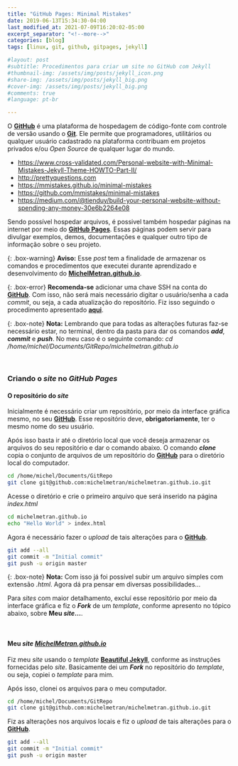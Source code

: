 ```yaml
---
title: "GitHub Pages: Minimal Mistakes"
date: 2019-06-13T15:34:30-04:00
last_modified_at: 2021-07-09T16:20:02-05:00
excerpt_separator: "<!--more-->"
categories: [blog]
tags: [linux, git, github, gitpages, jekyll]

#layout: post
#subtitle: Procedimentos para criar um site no GitHub com Jekyll
#thumbnail-img: /assets/img/posts/jekyll_icon.png
#share-img: /assets/img/posts/jekyll_big.png
#cover-img: /assets/img/posts/jekyll_big.png
#comments: true
#language: pt-br

---
```


O **<a title="Link do GitHub" href="https://github.com/" target="_blank">GitHub</a>** é uma plataforma de hospedagem de código-fonte com controle de versão usando o **<a title="Link do Git" href="https://git-scm.com/" target="_blank">Git</a>**. Ele permite que programadores, utilitários ou qualquer usuário cadastrado na plataforma contribuam em projetos privados e/ou _Open Source_ de qualquer lugar do mundo.

- https://www.cross-validated.com/Personal-website-with-Minimal-Mistakes-Jekyll-Theme-HOWTO-Part-II/
- http://prettyquestions.com
- https://mmistakes.github.io/minimal-mistakes
- https://github.com/mmistakes/minimal-mistakes
- https://medium.com/@tienduy/build-your-personal-website-without-spending-any-money-30e6b2264e08





<!--more-->

Sendo possível hospedar arquivos, é possivel também hospedar páginas na internet por meio do **<a title="Link do GitHub Pages" href="https://pages.github.com/" target="_blank">GitHub Pages</a>**. Essas páginas podem servir para divulgar exemplos, demos, documentações e qualquer outro tipo de informação sobre o seu projeto.

{: .box-warning}
**Aviso:** Esse _post_ tem a finalidade de armazenar os comandos e procedimentos que executei durante aprendizado e desenvolvimento do **<a title="Link do MichelMetran.github.io" href="https://michelmetran.github.io" target="_blank">MichelMetran.github.io</a>**.

{: .box-error}
**Recomenda-se** adicionar uma chave SSH na conta do  **<a title="Link do GitHub" href="https://github.com/" target="_blank">GitHub</a>**. Com isso, não será mais necessário digitar o usuário/senha a cada _commit_, ou seja, a cada atualização do repositório. Fiz isso seguindo o procedimento apresentado **<a href="https://medium.com/@rgdev/como-adicionar-uma-chave-ssh-na-sua-conta-do-github-linux-e0f19bbc4265" target="_blank">aqui</a>**.

{: .box-note}
**Nota:** Lembrando que para todas as alterações futuras faz-se necessário estar, no terminal, dentro da pasta para dar os comandos **_add_**, **_commit_** e **_push_**. No meu caso é o seguinte comando: _cd /home/michel/Documents/GitRepo/michelmetran.github.io_

<br>

### Criando o _site_ no _GitHub Pages_
#### O repositório do _site_
Inicialmente é necessário criar um repositório, por meio da interface gráfica mesmo, no seu **<a title="Link do GitHub" href="https://github.com/" target="_blank">GitHub</a>**. Esse repositório deve, **obrigatoriamente**, ter o mesmo nome do seu usuário.



Após isso basta ir até o diretório local que você deseja armazenar os arquivos do seu repositório e dar o comando abaixo. O comando **_clone_** copia o conjunto de arquivos de um repositório do **<a title="Link do GitHub" href="https://github.com/" target="_blank">GitHub</a>** para o diretório local do computador.
~~~bash
cd /home/michel/Documents/GitRepo
git clone git@github.com:michelmetran/michelmetran.github.io.git
~~~

Acesse o diretório e crie o primeiro arquivo que será inserido na página _index.html_
~~~bash
cd michelmetran.github.io
echo "Hello World" > index.html
~~~

Agora é necessário fazer o _upload_ de tais alterações para o **<a title="Link do GitHub" href="https://github.com/" target="_blank">GitHub</a>**.
~~~bash
git add --all
git commit -m "Initial commit"
git push -u origin master
~~~

{: .box-note}
**Nota:** Com isso já foi possível subir um arquivo simples com extensão _.html_. Agora dá pra pensar em diversas possibilidades...

Para _sites_ com maior detalhamento, excluí esse repositório por meio da interface gráfica e fiz o **_Fork_** de um _template_, conforme apresento no tópico abaixo, sobre **Meu _site_...**.

<br>

#### Meu _site_ **_<a title="Link do MichelMetran.github.io" href="https://michelmetran.github.io" target="_blank">MichelMetran.github.io</a>_**
Fiz meu _site_ usando o _template_ **<a title="Link do Git" href="https://github.com/daattali/beautiful-jekyll#readme" target="_blank">Beautiful Jekyll</a>**, conforme as instruções fornecidas pelo _site_. Basicamente dei um **_Fork_** no repositório do _template_, ou seja, copiei o _template_ para mim.

Após isso, clonei os arquivos para o meu computador.
~~~bash
cd /home/michel/Documents/GitRepo
git clone git@github.com:michelmetran/michelmetran.github.io.git
~~~

Fiz as alterações nos arquivos locais e fiz o _upload_ de tais alterações para o **<a title="Link do GitHub" href="https://github.com/" target="_blank">GitHub</a>**.
~~~bash
git add --all
git commit -m "Initial commit"
git push -u origin master
~~~

